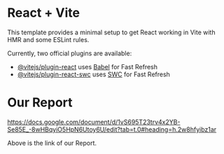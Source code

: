 # React + Vite

This template provides a minimal setup to get React working in Vite with HMR and some ESLint rules.

Currently, two official plugins are available:

- [@vitejs/plugin-react](https://github.com/vitejs/vite-plugin-react/blob/main/packages/plugin-react/README.md) uses [Babel](https://babeljs.io/) for Fast Refresh
- [@vitejs/plugin-react-swc](https://github.com/vitejs/vite-plugin-react-swc) uses [SWC](https://swc.rs/) for Fast Refresh

# Our Report

https://docs.google.com/document/d/1vS695T23trv4x2YB-Se85E_-8wHBqyiO5HpN6Utoy6U/edit?tab=t.0#heading=h.2w8hfyibz1ar

Above is the link of our Report.
